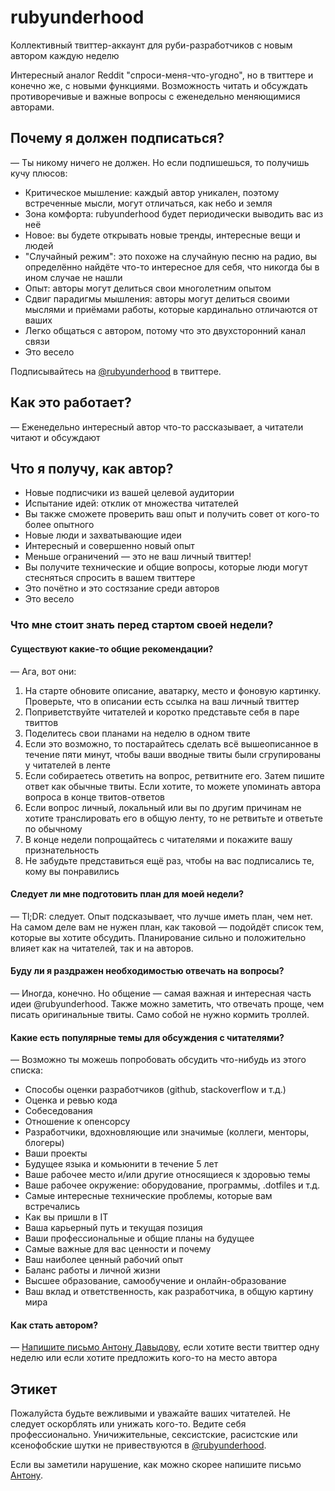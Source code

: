 # rubyunderhood

Коллективный твиттер-аккаунт для руби-разработчиков с новым автором
каждую неделю

Интересный аналог Reddit "спроси-меня-что-угодно", но в твиттере и конечно же,
с новыми функциями. Возможность читать и обсуждать противоречивые и важные
вопросы с еженедельно меняющимися авторами.

## Почему я должен подписаться?

— Ты никому ничего не должен. Но если подпишешься, то получишь кучу плюсов:

* Критическое мышление: каждый автор уникален, поэтому встреченные мысли,
  могут отличаться, как небо и земля
* Зона комфорта: rubyunderhood будет периодически выводить вас из неё
* Новое: вы будете открывать новые тренды, интересные вещи и людей
* "Случайный режим": это похоже на случайную песню на радио, вы определённо
  найдёте что-то интересное для себя, что никогда бы в ином случае не нашли
* Опыт: авторы могут делиться свои многолетним опытом
* Сдвиг парадигмы мышления: авторы могут делиться своими мыслями
  и приёмами работы, которые кардинально отличаются от ваших
* Легко общаться с автором, потому что это двухсторонний канал связи
* Это весело

Подписывайтесь на [@rubyunderhood][rbhd] в твиттере.

## Как это работает?

— Еженедельно интересный автор что-то рассказывает, а читатели читают
и обсуждают

## Что я получу, как автор?

* Новые подписчики из вашей целевой аудитории
* Испытание идей: отклик от множества читателей
* Вы также сможете проверить ваш опыт и получить совет от кого-то более опытного
* Новые люди и захватывающие идеи
* Интересный и совершенно новый опыт
* Меньше ограничений — это не ваш личный твиттер!
* Вы получите технические и общие вопросы, которые люди могут стесняться
  спросить в вашем твиттере
* Это почётно и это состязание среди авторов
* Это весело

### Что мне стоит знать перед стартом своей недели?

#### Существуют какие-то общие рекомендации?

— Ага, вот они:

1. На старте обновите описание, аватарку, место и фоновую картинку.
   Проверьте, что в описании есть ссылка на ваш личный твиттер
2. Поприветствуйте читателей и коротко представьте себя в паре твиттов
3. Поделитесь свои планами на неделю в одном твите
4. Если это возможно, то постарайтесь сделать всё вышеописанное в течение
   пяти минут, чтобы ваши вводные твиты были сгрупированы у читателей в ленте
5. Если собираетесь ответить на вопрос, ретвитните его. Затем пишите ответ
   как обычные твиты. Если хотите, то можете упоминать автора вопроса
   в конце твитов-ответов
6. Если вопрос личный, локальный или вы по другим причинам не хотите
   транслировать его в общую ленту, то не ретвитьте и ответьте по обычному
7. В конце недели попрощайтесь с читателями и покажите вашу признательность
8. Не забудьте представиться ещё раз, чтобы на вас подписались те,
   кому вы понравились

#### Следует ли мне подготовить план для моей недели?

— Tl;DR: следует. Опыт подсказывает, что лучше иметь план, чем нет.
На самом деле вам не нужен план, как таковой — подойдёт список тем,
которые вы хотите обсудить. Планирование сильно и положительно влияет
как на читателей, так и на авторов.

#### Буду ли я раздражен необходимостью отвечать на вопросы?

— Иногда, конечно. Но общение — самая важная и интересная часть идеи @rubyunderhood.
Также можно заметить, что отвечать проще, чем писать оригинальные твиты.
Само собой не нужно кормить троллей.

#### Какие есть популярные темы для обсуждения с читателями?

— Возможно ты можешь попробовать обсудить что-нибудь из этого списка:

* Способы оценки разработчиков (github, stackoverflow и т.д.)
* Оценка и ревью кода
* Собеседования
* Отношение к опенсорсу
* Разработчики, вдохновляющие или значимые (коллеги, менторы, блогеры)
* Ваши проекты
* Будущее языка и комьюнити в течение 5 лет
* Ваше рабочее место и/или другие относящиеся к здоровью темы
* Ваше рабочее окружение: оборудование, программы, .dotfiles и т.д.
* Самые интересные технические проблемы, которые вам встречались
* Как вы пришли в IT
* Ваша карьерный путь и текущая позиция
* Ваши профессиональные и общие планы на будущее
* Самые важные для вас ценности и почему
* Ваш наиболее ценный рабочий опыт
* Баланс работы и личной жизни
* Высшее образование, самообучение и онлайн-образование
* Ваш вклад и ответственность, как разработчика, в общую картину мира

#### Как стать автором?

— [Напишите письмо Антону Давыдову][proposal], если хотите вести твиттер
одну неделю или если хотите предложить кого-то на место автора

## Этикет

Пожалуйста будьте вежливыми и уважайте ваших читателей. Не следует оскорблять
или унижать кого-то. Ведите себя профессионально. Уничижительные, сексистские,
расистские или ксенофобские шутки не привествуются в [@rubyunderhood][rbhd].

Если вы заметили нарушение, как можно скорее напишите
письмо [Антону][coc-violations].

[rbhd]: https://twitter.com/rubyunderhood
[proposal]: mailto:antondavydov.o@gmail.com?subject=Author’s%20proposal%20for%20@rubyunderhood
[coc-violations]: mailto:antondavydov.o@gmail.com?subject=CoC%20violations%20in%20@rubyunderhood

